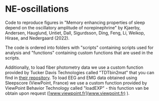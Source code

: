 # NE-oscillations
Code to reproduce figures in "Memory enhancing properties of sleep depend on the oscillatory amplitude of norepinephrine" by Kjaerby, Andersen, Hauglund, Untiet, Dall, Sigurdsson, Ding, Feng, Li, Weikop, Hirase, and Nedergaard (2022).

The code is ordered into folders with "scripts" containing scripts used for analysis and "functions" containing custom functions that are used in the scripts.

Additionally, to load fiber photometry data we use a custom function provided by Tucker Davis Technologies called "TDTbin2mat" that you can find in [their repository](https://github.com/tdtneuro/TDTMatlabSDK). To load EEG and EMG data obtained using Sleepscore (ViewPoint, France) we use a custom function provided by ViewPoint Behavior Technology called "loadEXP" - this function van be obtain upon request ([www.viewpoint.fr](www.viewpoint.fr) ).
